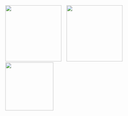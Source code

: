 <div class='container'>
<img style="margin:auto; height: 175px;" class="img" src="https://github-readme-stats.vercel.app/api?username=NaCl117&show_icons=true&icon_color=d35482&title_color=d35482&text_color=39290f&border_radius=10&bg_color=f0e0c5&rank_icon=percentile&border_color=d35482&ring_color=b62f60&include_all_commits=true&custom_title=🌸Estatísticas🌸")/>        
  &nbsp;&nbsp;
<img style="margin:auto; height: 175px;" class="img" src="https://github-readme-stats.vercel.app/api/top-langs/?username=NaCl117&title_color=d35482&text_color=39290f&border_radius=5&bg_color=f0e0c5&border_color=d35482&custom_title=🌸Linguagens🌸&langs_count=6&layout=compact" />
</div>
<div class='container'>
<img style="margin:auto; height: 150px;" class="img" src="" />
</div>

